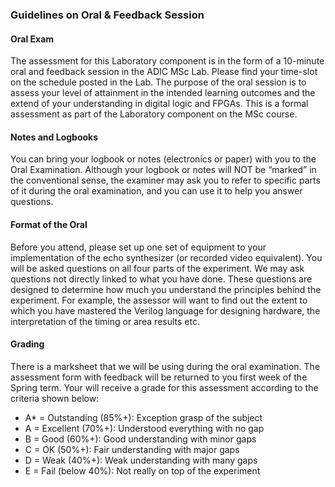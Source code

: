 ### Guidelines on Oral & Feedback Session

#### Oral Exam

The assessment for this Laboratory component is in the form of a 10-minute oral and feedback session in the ADIC MSc Lab. Please find your time-slot on the schedule posted in the Lab. 
The purpose of the oral session is to assess your level of attainment in the intended learning outcomes and the extend of your understanding in digital logic and FPGAs. This is a formal assessment as part of the Laboratory component on the MSc course.  

#### Notes and Logbooks

You can bring your logbook or notes (electronics or paper) with you to the Oral Examination. Although your logbook or notes will NOT be “marked” in the conventional sense, the examiner may ask you to refer to specific parts of it during the oral examination, and you can use it to help you answer questions.

#### Format of the Oral 

Before you attend, please set up one set of equipment to your implementation of the echo synthesizer (or recorded video equivalent). You will be asked questions on all four parts of the experiment. We may ask questions not directly linked to what you have done. These questions are designed to determine how much you understand the principles behind the experiment. For example, the assessor will want to find out the extent to which you have mastered the Verilog language for designing hardware, the interpretation of the timing or area results etc.

#### Grading 

There is a marksheet that we  will be using during the oral examination. The assessment form with feedback will be returned to you first week of the Spring term.  Your will receive a grade for this assessment according to the criteria shown below:  

- A* = Outstanding (85%+): Exception grasp of the subject
- A = Excellent (70%+): Understood everything with no gap
- B = Good (60%+): Good understanding with minor gaps
- C = OK (50%+): Fair understanding with major gaps
- D = Weak (40%+): Weak understanding with many gaps
- E = Fail (below 40%): Not really on top of the experiment

